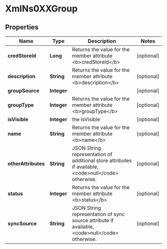 
# XmlNs0XXGroup

## Properties
Name | Type | Description | Notes
------------ | ------------- | ------------- | -------------
**credStoreId** | **Long** | Returns the value for the member attribute &lt;b&gt;credStoreId&lt;/b&gt; |  [optional]
**description** | **String** | Returns the value for the member attribute &lt;b&gt;description&lt;/b&gt; |  [optional]
**groupSource** | **Integer** |  |  [optional]
**groupType** | **Integer** | Returns the value for the member attribute &lt;b&gt;groupType&lt;/b&gt; |  [optional]
**isVisible** | **Integer** | the isVisible |  [optional]
**name** | **String** | Returns the value for the member attribute &lt;b&gt;name&lt;/b&gt; |  [optional]
**otherAttributes** | **String** | JSON String representation of additional store attributes if available, &lt;code&gt;null&lt;/code&gt; otherwise. |  [optional]
**status** | **Integer** | Returns the value for the member attribute &lt;b&gt;status&lt;/b&gt; |  [optional]
**syncSource** | **String** | JSON String representation of sync source attribute if available, &lt;code&gt;null&lt;/code&gt; otherwise. |  [optional]




